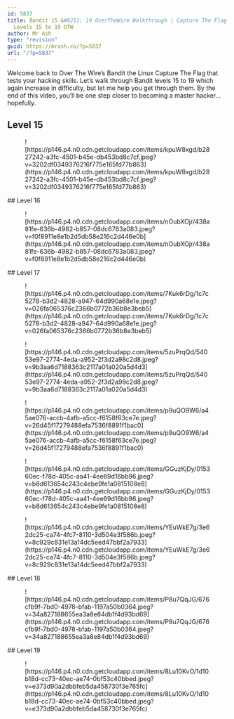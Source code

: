 ```yaml
---
id: 5837
title: Bandit 15 &#8211; 19 OverTheWire Walkthrough | Capture The Flag Guide | Bandit
  Levels 15 to 19 OTW
author: Mr Ash
type: "revision"
guid: https://mrash.co/?p=5837
url: "/?p=5837"
---
```


Welcome back to Over The Wire’s Bandit the Linux Capture The Flag that tests your hacking skills. Let’s walk through Bandit levels 15 to 19 which again increase in difficulty, but let me help you get through them. By the end of this video, you’ll be one step closer to becoming a master hacker… hopefully.

## Level 15

<figure class="wp-block-image">![https://p146.p4.n0.cdn.getcloudapp.com/items/kpuW8xgd/b2827242-a3fc-4501-b45e-db453bd8c7cf.jpeg?v=3202df0349376216f775e165fd77b863](https://p146.p4.n0.cdn.getcloudapp.com/items/kpuW8xgd/b2827242-a3fc-4501-b45e-db453bd8c7cf.jpeg?v=3202df0349376216f775e165fd77b863)</figure>## Level 16

<figure class="wp-block-image">![https://p146.p4.n0.cdn.getcloudapp.com/items/nOubXOjr/438a81fe-636b-4982-b857-08dc6783a083.jpeg?v=f0f8911e8e1b2d5db58e216c2d446e0b](https://p146.p4.n0.cdn.getcloudapp.com/items/nOubXOjr/438a81fe-636b-4982-b857-08dc6783a083.jpeg?v=f0f8911e8e1b2d5db58e216c2d446e0b)</figure>## Level 17

<figure class="wp-block-image">![https://p146.p4.n0.cdn.getcloudapp.com/items/7Kuk6rDg/1c7c5278-b3d2-4828-a947-64d990a68e1e.jpeg?v=026fa065376c2366b0772b36b8e3beb5](https://p146.p4.n0.cdn.getcloudapp.com/items/7Kuk6rDg/1c7c5278-b3d2-4828-a947-64d990a68e1e.jpeg?v=026fa065376c2366b0772b36b8e3beb5)</figure><figure class="wp-block-image">![https://p146.p4.n0.cdn.getcloudapp.com/items/5zuPrqQd/54053e97-2774-4eda-a952-2f3d2a98c2d8.jpeg?v=9b3aa6d7188363c2117a01a020a5d4d3](https://p146.p4.n0.cdn.getcloudapp.com/items/5zuPrqQd/54053e97-2774-4eda-a952-2f3d2a98c2d8.jpeg?v=9b3aa6d7188363c2117a01a020a5d4d3)</figure><figure class="wp-block-image">![https://p146.p4.n0.cdn.getcloudapp.com/items/p9uQO9W6/a45ae076-accb-4afb-a5cc-f6158f63ce7e.jpeg?v=26d45f17279488efa7536f8891f1bac0](https://p146.p4.n0.cdn.getcloudapp.com/items/p9uQO9W6/a45ae076-accb-4afb-a5cc-f6158f63ce7e.jpeg?v=26d45f17279488efa7536f8891f1bac0)</figure><figure class="wp-block-image">![https://p146.p4.n0.cdn.getcloudapp.com/items/GGuzKjDy/015360ec-f78d-405c-aa41-4ee69d16bb96.jpeg?v=b8d613654c243c4ebe9fe1a0815108e8](https://p146.p4.n0.cdn.getcloudapp.com/items/GGuzKjDy/015360ec-f78d-405c-aa41-4ee69d16bb96.jpeg?v=b8d613654c243c4ebe9fe1a0815108e8)</figure><figure class="wp-block-image">![https://p146.p4.n0.cdn.getcloudapp.com/items/YEuWkE7g/3e62dc25-ca74-4fc7-8110-3d504e3f586b.jpeg?v=8c929c831e13a14dc5eed47bbf2a7933](https://p146.p4.n0.cdn.getcloudapp.com/items/YEuWkE7g/3e62dc25-ca74-4fc7-8110-3d504e3f586b.jpeg?v=8c929c831e13a14dc5eed47bbf2a7933)</figure>## Level 18

<figure class="wp-block-image">![https://p146.p4.n0.cdn.getcloudapp.com/items/P8u7QqJG/676cfb9f-7bd0-4978-bfab-1197a50b0364.jpeg?v=34a827188655ea3a8e84db1f4d93bd69](https://p146.p4.n0.cdn.getcloudapp.com/items/P8u7QqJG/676cfb9f-7bd0-4978-bfab-1197a50b0364.jpeg?v=34a827188655ea3a8e84db1f4d93bd69)</figure>## Level 19

<figure class="wp-block-image">![https://p146.p4.n0.cdn.getcloudapp.com/items/8Lu10KvO/1d10b18d-cc73-40ec-ae74-0bf53c40bbed.jpeg?v=e373d90a2dbbfeb5da458730f3e765fc](https://p146.p4.n0.cdn.getcloudapp.com/items/8Lu10KvO/1d10b18d-cc73-40ec-ae74-0bf53c40bbed.jpeg?v=e373d90a2dbbfeb5da458730f3e765fc)</figure>
